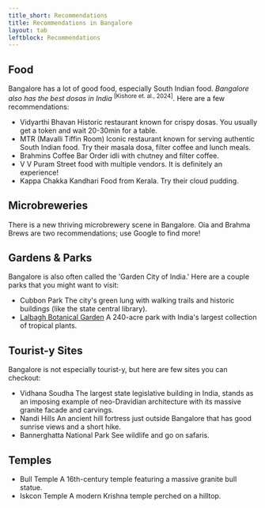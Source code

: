 ```yaml
---
title_short: Recommendations
title: Recommendations in Bangalore
layout: tab
leftblock: Recommendations
---
```

<!-- **Food**   -->
## Food
Bangalore has a lot of good food, especially South Indian food. 
*Bangalore also has the best dosas in India* <sup>[Kishore et. al., 2024]</sup>.
Here are a few recommendations:
- <span class="establishment">Vidyarthi Bhavan</span> Historic restaurant known for crispy dosas. You usually get a token and wait 20-30min for a table.
- <span class="establishment">MTR (Mavalli Tiffin Room)</span>  Iconic restaurant known for serving authentic South Indian food. Try their masala dosa, filter coffee and lunch meals.  
- <span class="establishment">Brahmins Coffee Bar</span> Order idli with chutney and filter coffee.
- <span class="establishment">V V Puram</span> Street food with multiple vendors. It is definitely an experience!
- <span class="establishment">Kappa Chakka Kandhari</span>  Food from Kerala. Try their cloud pudding. 

<!-- **Microbreweries** -->
## Microbreweries
There is a new thriving microbrewery scene in Bangalore. Oia and Brahma Brews are two recommendations; use Google to find more!

<!-- **Gardens & Parks**   -->
## Gardens & Parks
Bangalore is also often called the 'Garden City of India.' Here are a couple parks that you might want to visit:
- <span class="establishment">Cubbon Park</span> The city's green lung with walking trails and historic buildings (like the state central library).
- <span class="establishment">[Lalbagh Botanical Garden](https://lalbaghbotanicalgarden.in/)</span> A 240-acre park with India's largest collection of tropical plants.

<!-- **Tourist-y Sites**   -->
## Tourist-y Sites
Bangalore is not especially tourist-y, but here are few sites you can checkout:
- <span class="establishment">Vidhana Soudha</span> The largest state legislative building in India, stands as an imposing example of neo-Dravidian architecture with its massive granite facade and carvings.
- <span class="establishment">Nandi Hills</span> An ancient hill fortress just outside Bangalore that has good sunrise views and a short hike.
- <span class="establishment">Bannerghatta National Park</span> See wildlife and go on safaris.

<!-- **Temples**   -->
## Temples
- <span class="establishment">Bull Temple</span> A 16th-century temple featuring a massive granite bull statue.
- <span class="establishment">Iskcon Temple</span> A modern Krishna temple perched on a hilltop.
